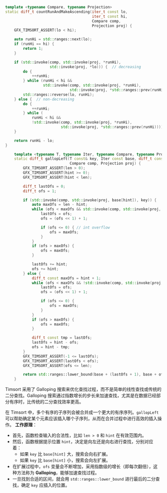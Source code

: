```cpp
template <typename Compare, typename Projection>
static diff_t countRunAndMakeAscending(iter_t const lo,
                                       iter_t const hi,
                                       Compare comp,
                                       Projection proj) {
    GFX_TIMSORT_ASSERT(lo < hi);

    auto runHi = std::ranges::next(lo);
    if (runHi == hi) {
        return 1;
    }

    if (std::invoke(comp, std::invoke(proj, *runHi),
                    std::invoke(proj, *lo))) {  // decreasing
        do {
            ++runHi;
        } while (runHi < hi &&
                 std::invoke(comp, std::invoke(proj, *runHi),
                             std::invoke(proj, *std::ranges::prev(runHi))));
        std::ranges::reverse(lo, runHi);
    } else {  // non-decreasing
        do {
            ++runHi;
        } while (
            runHi < hi &&
            !std::invoke(comp, std::invoke(proj, *runHi),
                         std::invoke(proj, *std::ranges::prev(runHi))));
    }

    return runHi - lo;
}

```

```cpp
    template <typename T, typename Iter, typename Compare, typename Projection>
    static diff_t gallopLeft(T const& key, Iter const base, diff_t const len, diff_t const hint,
                             Compare comp, Projection proj) {
        GFX_TIMSORT_ASSERT(len > 0);
        GFX_TIMSORT_ASSERT(hint >= 0);
        GFX_TIMSORT_ASSERT(hint < len);

        diff_t lastOfs = 0;
        diff_t ofs = 1;

        if (std::invoke(comp, std::invoke(proj, base[hint]), key)) {
            auto maxOfs = len - hint;
            while (ofs < maxOfs && std::invoke(comp, std::invoke(proj, base[hint + ofs]), key)) {
                lastOfs = ofs;
                ofs = (ofs << 1) + 1;

                if (ofs <= 0) { // int overflow
                    ofs = maxOfs;
                }
            }
            if (ofs > maxOfs) {
                ofs = maxOfs;
            }

            lastOfs += hint;
            ofs += hint;
        } else {
            diff_t const maxOfs = hint + 1;
            while (ofs < maxOfs && !std::invoke(comp, std::invoke(proj, base[hint - ofs]), key)) {
                lastOfs = ofs;
                ofs = (ofs << 1) + 1;

                if (ofs <= 0) {
                    ofs = maxOfs;
                }
            }
            if (ofs > maxOfs) {
                ofs = maxOfs;
            }

            diff_t const tmp = lastOfs;
            lastOfs = hint - ofs;
            ofs = hint - tmp;
        }
        GFX_TIMSORT_ASSERT(-1 <= lastOfs);
        GFX_TIMSORT_ASSERT(lastOfs < ofs);
        GFX_TIMSORT_ASSERT(ofs <= len);

        return std::ranges::lower_bound(base + (lastOfs + 1), base + ofs, key, comp, proj) - base;
    }
```

Timsort 采用了 Galloping 搜索来优化查找过程，而不是简单的线性查找或传统的二分查找。Galloping 搜索通过指数增长的步长来加速查找，尤其是在数据已经部分有序时，比传统的二分查找效率更高。

在 Timsort 中，多个有序的子序列会被合并成一个更大的有序序列。`gallopLeft` 可以帮助确定某个元素应该插入哪个子序列，从而在合并过程中进行高效的插入操作。
**工作原理**：

-   首先，函数检查输入的合法性，比如 `len > 0` 和 `hint` 在有效范围内。
-   然后，函数根据提示位置 `hint`，决定是向左还是向右进行查找，分别对应着：
    -   如果 `key` 比 `base[hint]` 大，搜索会向右扩展。
    -   如果 `key` 比 `base[hint]` 小，搜索会向左扩展。
-   在扩展过程中，`ofs` 变量会不断增加，采用指数级的增长（即每次翻倍），这种方法称为 **Galloping**，能够加速查找过程。
-   一旦找到合适的区间，就会用 `std::ranges::lower_bound` 进行最后的二分查找，确定 `key` 应插入的位置。
